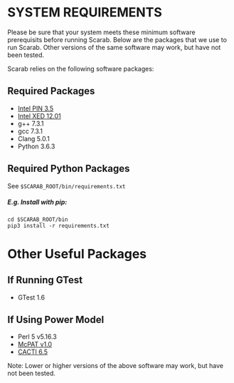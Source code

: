 # SYSTEM REQUIREMENTS

Please be sure that your system meets these minimum software prerequisits
before running Scarab. Below are the packages that we use to run Scarab.
Other versions of the same software may work, but have not been tested.

Scarab relies on the following software packages:

## Required Packages
* [Intel PIN 3.5](https://software.intel.com/en-us/articles/program-recordreplay-toolkit)
* [Intel XED 12.01](https://github.com/intelxed/xed/releases)
* g++ 7.3.1
* gcc 7.3.1
* Clang 5.0.1
* Python 3.6.3

## Required Python Packages
See `$SCARAB_ROOT/bin/requirements.txt`

##### E.g. Install with pip:
```
cd $SCARAB_ROOT/bin
pip3 install -r requirements.txt
```

# Other Useful Packages

## If Running GTest
* GTest 1.6

## If Using Power Model
* Perl 5 v5.16.3
* [McPAT v1.0](http://www.hpl.hp.com/research/mcpat/)
* [CACTI 6.5](http://www.hpl.hp.com/research/cacti/)

Note: Lower or higher versions of the above software may work, but have not been tested.
